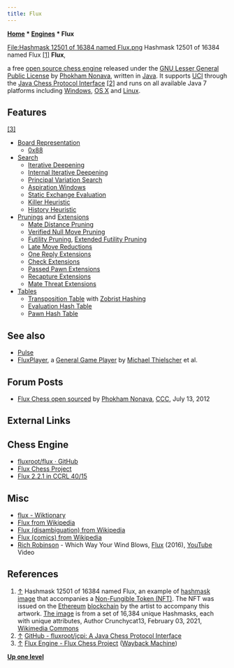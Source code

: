 ```yaml
---
title: Flux
---
```

**[Home](Home "Home") * [Engines](Engines "Engines") * Flux**

[File:Hashmask 12501 of 16384 named Flux.png](index.php?title=Special:Upload&wpDestFile=Hashmask_12501_of_16384_named_Flux.png "File:Hashmask 12501 of 16384 named Flux.png") Hashmask 12501 of 16384 named Flux <a id="cite-note-1" href="#cite-ref-1">[1]</a>
**Flux**,

a free [open source chess engine](Category:Open_Source "Category:Open Source") released under the [GNU Lesser General Public License](Free_Software_Foundation#GPL "Free Software Foundation") by [Phokham Nonava](Phokham_Nonava "Phokham Nonava"), written in [Java](Java "Java").
It supports [UCI](UCI "UCI") through the [Java Chess Protocol Interface](index.php?title=Java_Chess_Protocol_Interface&action=edit&redlink=1 "Java Chess Protocol Interface (page does not exist)")
<a id="cite-note-2" href="#cite-ref-2">[2]</a> and runs on all available Java 7 platforms including [Windows](Windows "Windows"), [OS X](Mac_OS "Mac OS") and [Linux](Linux "Linux").

## Features

<a id="cite-note-3" href="#cite-ref-3">[3]</a>

- [Board Representation](Board_Representation "Board Representation")
  - [0x88](0x88 "0x88")
- [Search](Search "Search")
  - [Iterative Deepening](Iterative_Deepening "Iterative Deepening")
  - [Internal Iterative Deepening](Internal_Iterative_Deepening "Internal Iterative Deepening")
  - [Principal Variation Search](Principal_Variation_Search "Principal Variation Search")
  - [Aspiration Windows](Aspiration_Windows "Aspiration Windows")
  - [Static Exchange Evaluation](Static_Exchange_Evaluation "Static Exchange Evaluation")
  - [Killer Heuristic](Killer_Heuristic "Killer Heuristic")
  - [History Heuristic](History_Heuristic "History Heuristic")
- [Prunings](Pruning "Pruning") and [Extensions](Extensions "Extensions")
  - [Mate Distance Pruning](Mate_Distance_Pruning "Mate Distance Pruning")
  - [Verified Null Move Pruning](Null_Move_Pruning#ZugzwangVerification "Null Move Pruning")
  - [Futility Pruning](Futility_Pruning "Futility Pruning"), [Extended Futility Pruning](Futility_Pruning#Extendedfutilitypruning "Futility Pruning")
  - [Late Move Reductions](Late_Move_Reductions "Late Move Reductions")
  - [One Reply Extensions](One_Reply_Extensions "One Reply Extensions")
  - [Check Extensions](Check_Extensions "Check Extensions")
  - [Passed Pawn Extensions](Passed_Pawn_Extensions "Passed Pawn Extensions")
  - [Recapture Extensions](Recapture_Extensions "Recapture Extensions")
  - [Mate Threat Extensions](Mate_Threat_Extensions "Mate Threat Extensions")
- [Tables](Hash_Table "Hash Table")
  - [Transposition Table](Transposition_Table "Transposition Table") with [Zobrist Hashing](Zobrist_Hashing "Zobrist Hashing")
  - [Evaluation Hash Table](Evaluation_Hash_Table "Evaluation Hash Table")
  - [Pawn Hash Table](Pawn_Hash_Table "Pawn Hash Table")

## See also

- [Pulse](Pulse "Pulse")
- [FluxPlayer](index.php?title=FluxPlayer&action=edit&redlink=1 "FluxPlayer (page does not exist)"), a [General Game Player](General_Game_Playing "General Game Playing") by [Michael Thielscher](Michael_Thielscher "Michael Thielscher") et al.

## Forum Posts

- [Flux Chess open sourced](http://talkchess.com/forum/viewtopic.php?t=44418) by [Phokham Nonava](Phokham_Nonava "Phokham Nonava"), [CCC](CCC "CCC"), July 13, 2012

## External Links

## Chess Engine

- [fluxroot/flux · GitHub](https://github.com/fluxroot/flux)
- [Flux Chess Project](https://www.fluxchess.com/)
- [Flux 2.2.1 in CCRL 40/15](http://www.computerchess.org.uk/ccrl/4040/cgi/engine_details.cgi?print=Details&each_game=1&eng=Flux%202.2.1)

## Misc

- [flux - Wiktionary](https://en.wiktionary.org/wiki/flux)
- [Flux from Wikipedia](https://en.wikipedia.org/wiki/Flux)
- [Flux (disambiguation) from Wikipedia](https://en.wikipedia.org/wiki/Flux_%28disambiguation%29)
- [Flux (comics) from Wikipedia](<https://en.wikipedia.org/wiki/Flux_(comics)>)
- [Rich Robinson](https://en.wikipedia.org/wiki/Rich_Robinson) - Which Way Your Wind Blows, [Flux](<https://en.wikipedia.org/wiki/Flux_(Rich_Robinson_album)>) (2016), [YouTube](https://en.wikipedia.org/wiki/YouTube) Video

## References

1. <a id="cite-ref-1" href="#cite-note-1">↑</a> Hashmask 12501 of 16384 named Flux, an example of [hashmask image](https://www.thehashmasks.com/) that accompanies a [Non-Fungible Token (NFT)](https://en.wikipedia.org/wiki/Non-fungible_token).
   The NFT was issued on the [Ethereum](https://en.wikipedia.org/wiki/Ethereum) [blockchain](https://en.wikipedia.org/wiki/Blockchain) by the artist to accompany this artwork.
   [The image](https://commons.wikimedia.org/wiki/File:Hashmask_12501_of_16384_named_Flux.png) is from a set of 16,384 unique Hashmasks, each with unique attributes, Author Crunchycat13, February 03, 2021, [Wikimedia Commons](https://en.wikipedia.org/wiki/Wikimedia_Commons)
1. <a id="cite-ref-2" href="#cite-note-2">↑</a> [GitHub - fluxroot/jcpi: A Java Chess Protocol Interface](https://github.com/fluxroot/jcpi)
1. <a id="cite-ref-3" href="#cite-note-3">↑</a> [Flux Engine - Flux Chess Project](https://web.archive.org/web/20160424120659/http://www.fluxchess.com:80/flux/) ([Wayback Machine](https://en.wikipedia.org/wiki/Wayback_Machine))

**[Up one level](Engines "Engines")**

